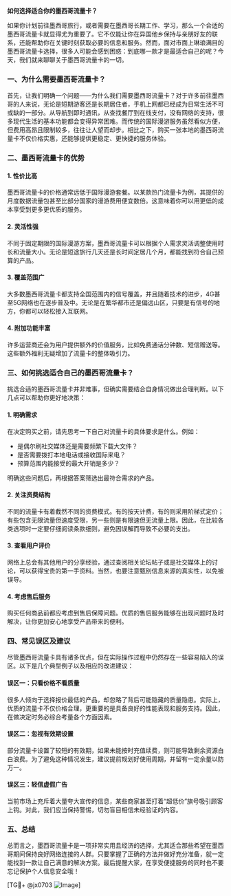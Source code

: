 **如何选择适合你的墨西哥流量卡？**

如果你计划前往墨西哥旅行，或者需要在墨西哥长期工作、学习，那么一个合适的墨西哥流量卡就显得尤为重要了。它不仅能让你在异国他乡保持与亲朋好友的联系，还能帮助你在关键时刻获取必要的信息和服务。然而，面对市面上琳琅满目的墨西哥流量卡选择，很多人可能会感到困惑：到底哪一款才是最适合自己的呢？今天，我们就来聊聊关于墨西哥流量卡的一切。

### 一、为什么需要墨西哥流量卡？

首先，让我们明确一个问题——为什么我们需要墨西哥流量卡？对于许多前往墨西哥的人来说，无论是短期游客还是长期居住者，手机上网都已经成为日常生活不可或缺的一部分。从导航到即时通讯，从查找餐厅到在线支付，没有网络的支持，很多现代生活的基本功能都会变得异常困难。而传统的国际漫游服务虽然看似方便，但费用高昂且限制较多，往往让人望而却步。相比之下，购买一张本地的墨西哥流量卡不仅价格实惠，还能够提供更稳定、更快捷的服务体验。

### 二、墨西哥流量卡的优势

#### 1. **性价比高**
   墨西哥流量卡的价格通常远低于国际漫游套餐。以某款热门流量卡为例，其提供的月度数据流量包甚至比部分国家的漫游费用便宜数倍。这意味着你可以用更低的成本享受到更多更优质的服务。

#### 2. **灵活性强**
   不同于固定期限的国际漫游方案，墨西哥流量卡可以根据个人需求灵活调整使用时长和流量大小。无论是短途旅行几天还是长时间定居几个月，都能找到符合自己预算的产品。

#### 3. **覆盖范围广**
   大多数墨西哥流量卡都支持全国范围内的信号覆盖，并且随着技术的进步，4G甚至5G网络也在逐步普及中。无论是在繁华都市还是偏远山区，只要是有信号的地方，你都可以轻松接入互联网。

#### 4. **附加功能丰富**
   许多运营商还会为用户提供额外的价值服务，比如免费通话分钟数、短信赠送等。这些额外福利无疑增加了流量卡的整体吸引力。

### 三、如何挑选适合自己的墨西哥流量卡？

挑选合适的墨西哥流量卡并非难事，但确实需要结合自身情况做出合理判断。以下几点可以帮助你更好地决策：

#### 1. **明确需求**
   在决定购买之前，请先思考一下自己对流量卡的具体要求是什么。例如：
   - 是偶尔刷社交媒体还是需要频繁下载大文件？
   - 是否需要拨打本地电话或接收国际来电？
   - 预算范围内能接受的最大开销是多少？

   明确这些问题后，再根据答案筛选出最符合需求的产品。

#### 2. **关注资费结构**
   不同的流量卡有着截然不同的资费模式。有的按天计费，有的则采用阶梯式定价；有些包含无限流量但速度受限，另一些则是有限速但无流量上限。因此，在比较各类选项时一定要仔细阅读条款细则，避免因误解而导致不必要的支出。

#### 3. **查看用户评价**
   网络上总会有其他用户的分享经验，通过查阅相关论坛帖子或是社交媒体上的讨论，可以获得宝贵的第一手资料。当然，也要注意甄别信息来源的真实性，以免被误导。

#### 4. **考虑售后服务**
   购买任何商品前都应考虑到售后保障问题。优质的售后服务能够在出现问题时及时解决，让你更加安心地享受产品带来的便利。

### 四、常见误区及建议

尽管墨西哥流量卡具有诸多优点，但在实际操作过程中仍然存在一些容易陷入的误区。以下是几个典型例子以及相应的改进建议：

#### 误区一：只看价格不看质量
   很多人倾向于选择报价最低的产品，却忽略了背后可能隐藏的质量隐患。实际上，优质的流量卡不仅价格合理，更重要的是具备良好的性能表现和服务支持。因此，在做决定时务必综合考量各个方面因素。

#### 误区二：忽视有效期设置
   部分流量卡设置了较短的有效期，如果未能按时充值续费，则可能导致剩余资源白白浪费。为了避免这种情况发生，建议提前规划好使用周期，并留有一定余量以防万一。

#### 误区三：轻信虚假广告
   当前市场上充斥着大量夸大宣传的信息，某些商家甚至打着“超低价”旗号吸引顾客上钩。对此，我们应当保持警惕，切勿盲目相信未经验证的内容。

### 五、总结

总而言之，墨西哥流量卡是一项非常实用且经济的选择，尤其适合那些希望在墨西哥期间保持良好网络连接的人群。只要掌握了正确的方法并做好充分准备，就一定能找到一款让自己满意的解决方案。最后提醒大家，在享受便捷服务的同时也不要忘记保护个人信息安全哦！

[TG💪+ @jx0703 ![Image](https://github.com/user-attachments/assets/dbca1d08-cadb-493c-b0ec-ad6f7a83f270)]